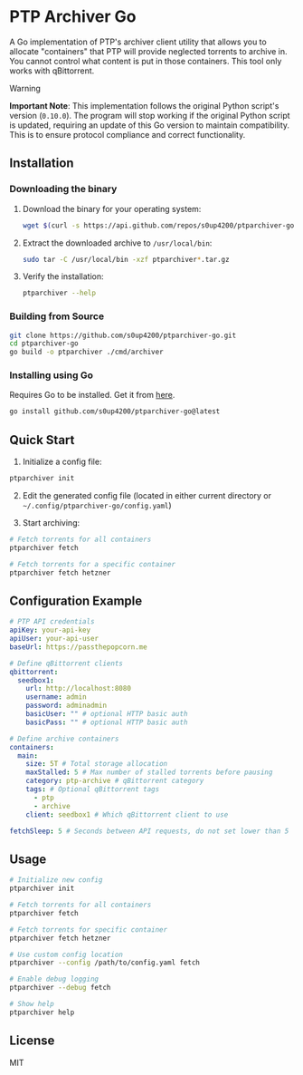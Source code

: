# PTP Archiver Go

A Go implementation of PTP's archiver client utility that allows you to allocate "containers" that PTP will provide neglected torrents to archive in. You cannot control what content is put in those containers. This tool only works with qBittorrent.

> [!WARNING]  
> **Important Note**: This implementation follows the original Python script's version (`0.10.0`). The program will stop working if the original Python script is updated, requiring an update of this Go version to maintain compatibility. This is to ensure protocol compliance and correct functionality.

## Installation

### Downloading the binary

1. Download the binary for your operating system:

   ```bash
   wget $(curl -s https://api.github.com/repos/s0up4200/ptparchiver-go/releases/latest | grep download | grep linux_x86_64 | cut -d\" -f4)
   ```

2. Extract the downloaded archive to `/usr/local/bin`:

   ```bash
   sudo tar -C /usr/local/bin -xzf ptparchiver*.tar.gz
   ```

3. Verify the installation:
   ```bash
   ptparchiver --help
   ```

### Building from Source

```bash
git clone https://github.com/s0up4200/ptparchiver-go.git
cd ptparchiver-go
go build -o ptparchiver ./cmd/archiver
```

### Installing using Go

Requires Go to be installed. Get it from [here](https://go.dev/dl/).

```bash
go install github.com/s0up4200/ptparchiver-go@latest
```

## Quick Start

1. Initialize a config file:

```bash
ptparchiver init
```

2. Edit the generated config file (located in either current directory or `~/.config/ptparchiver-go/config.yaml`)

3. Start archiving:

```bash
# Fetch torrents for all containers
ptparchiver fetch

# Fetch torrents for a specific container
ptparchiver fetch hetzner
```

## Configuration Example

```yaml
# PTP API credentials
apiKey: your-api-key
apiUser: your-api-user
baseUrl: https://passthepopcorn.me

# Define qBittorrent clients
qbittorrent:
  seedbox1:
    url: http://localhost:8080
    username: admin
    password: adminadmin
    basicUser: "" # optional HTTP basic auth
    basicPass: "" # optional HTTP basic auth

# Define archive containers
containers:
  main:
    size: 5T # Total storage allocation
    maxStalled: 5 # Max number of stalled torrents before pausing
    category: ptp-archive # qBittorrent category
    tags: # Optional qBittorrent tags
      - ptp
      - archive
    client: seedbox1 # Which qBittorrent client to use

fetchSleep: 5 # Seconds between API requests, do not set lower than 5
```

## Usage

```bash
# Initialize new config
ptparchiver init

# Fetch torrents for all containers
ptparchiver fetch

# Fetch torrents for specific container
ptparchiver fetch hetzner

# Use custom config location
ptparchiver --config /path/to/config.yaml fetch

# Enable debug logging
ptparchiver --debug fetch

# Show help
ptparchiver help
```

## License

MIT
